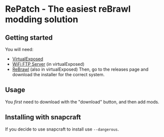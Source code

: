 # RePatch - The easiest reBrawl modding solution
## Getting started
You will need:
 - [VirtualExposed](https://github.com/android-hacker/VirtualXposed)
 - [WiFi FTP Server](https://play.google.com/store/apps/details?id=com.medhaapps.wififtpserver) (in virtualExposed)
 - [ReBrawl](https://rebrawl.gg/) (also in virtualExposed)
Then, go to the releases page and download the installer for the correct system.
## Usage
You *first* need to download with the "download" button, and then add mods.
## Installing with snapcraft
If you decide to use snapcraft to install use `--dangerous`.